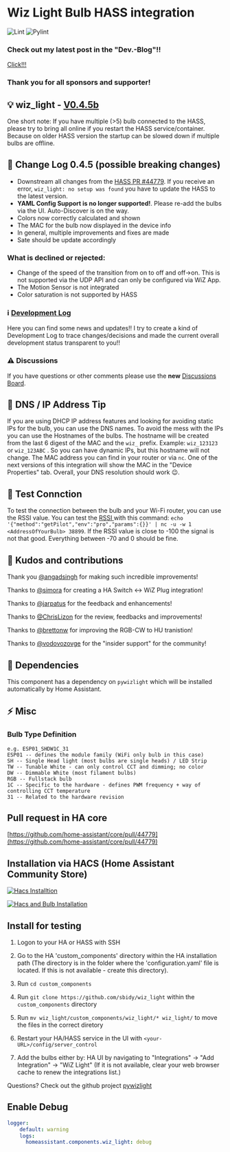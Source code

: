 # Wiz Light Bulb HASS integration

![Lint](https://github.com/sbidy/wiz_light/workflows/Lint/badge.svg) ![Pylint](https://github.com/sbidy/wiz_light/workflows/Pylint/badge.svg)

### Check out my latest post in the "Dev.-Blog"!!

[Click!!!](https://github.com/sbidy/wiz_light/discussions/78#discussioncomment-406814)

### Thank you for all sponsors and supporter!

## :bulb: wiz_light - [V0.4.5b](https://github.com/sbidy/wiz_light/releases/tag/0.4.5b)

One short note: If you have multiple (>5) bulb connected to the HASS, please try to bring all online if you restart the HASS service/container.
Because on older HASS version the startup can be slowed down if multiple bulbs are offline.

## :muscle: Change Log 0.4.5 (possible breaking changes)

- Downstream all changes from the [HASS PR #44779](https://github.com/home-assistant/core/pull/44779). If you receive an error, `wiz_light: no setup was found` you have to update the HASS to the latest version.
- **YAML Config Support is no longer supported!**. Please re-add the bulbs via the UI. Auto-Discover is on the way.
- Colors now correctly calculated and shown
- The MAC for the bulb now displayed in the device info
- In general, multiple improvements and fixes are made
- Sate should be update accordingly

### What is declined or rejected:

- Change of the speed of the transition from on to off and off->on. This is not supported via the UDP API and can only be configured via WiZ App.
- The Motion Sensor is not integrated
- Color saturation is not supported by HASS

### :information_source: [Development Log](https://github.com/sbidy/wiz_light/discussions/78)

Here you can find some news and updates!!
I try to create a kind of Development Log to trace changes/decisions and made the current overall development status transparent to you!!

### :warning: Discussions

If you have questions or other comments please use the **new** [Discussions Board](https://github.com/sbidy/wiz_light/discussions).

## 📔 DNS / IP Address Tip

If you are using DHCP IP address features and looking for avoiding static IPs for the bulb, you can use the DNS names.
To avoid the mess with the IPs you can use the Hostnames of the bulbs.
The hostname will be created from the last 6 digest of the MAC and the `wiz_` prefix. Example: `wiz_123123` or `wiz_123ABC` .
So you can have dynamic IPs, but this hostname will not change. The MAC address you can find in your router or via `nc`.
One of the next versions of this integration will show the MAC in the "Device Properties" tab. Overall, your DNS resolution should work 😉.

## 🔄 Test Connction

To test the connection between the bulb and your Wi-Fi router, you can use the RSSI value.
You can test the [RSSI ](https://en.wikipedia.org/wiki/Received_signal_strength_indication) with this command: `echo '{"method":"getPilot","env":"pro","params":{}}' | nc -u -w 1 <AddressOfYourBulb> 38899`.
If the RSSI value is close to -100 the signal is not that good. Everything between -70 and 0 should be fine.

## :blue_heart: Kudos and contributions

Thank you [@angadsingh](https://github.com/angadsingh) for making such incredible improvements!

Thanks to [@simora](https://github.com/simora) for creating a HA Switch <-> WiZ Plug integration!

Thanks to [@jarpatus](https://github.com/jarpatus) for the feedback and enhancements!

Thanks to [@ChrisLizon](https://github.com/ChrisLizon) for the review, feedbacks and improvements!

Thanks to [@brettonw](https://github.com/brettonw) for improving the RGB-CW to HU tranistion!

Thanks to [@vodovozovge](https://github.com/vodovozovge) for the "insider support" for the community!

## :flight_departure: Dependencies

This component has a dependency on `pywizlight` which will be installed automatically by Home Assistant.

## :zap: Misc

### Bulb Type Definition

```config
e.g. ESP01_SHDW1C_31
ESP01 -- defines the module family (WiFi only bulb in this case)
SH -- Single Head light (most bulbs are single heads) / LED Strip
TW -- Tunable White - can only control CCT and dimming; no color
DW -- Dimmable White (most filament bulbs)
RGB -- Fullstack bulb
1C -- Specific to the hardware - defines PWM frequency + way of controlling CCT temperature
31 -- Related to the hardware revision
```

## Pull request in HA core

[https://github.com/home-assistant/core/pull/44779](https://github.com/home-assistant/core/pull/44779)

## Installation via HACS (Home Assistant Community Store)

[![Hacs Installtion](http://img.youtube.com/vi/_LTA07ENpBE/0.jpg)](http://www.youtube.com/watch?v=_LTA07ENpBE "Wiz Lightbulbs and Home Assistant walkthrough - 2021 Phillips Hue Killer?")

[![Hacs and Bulb Installation](http://img.youtube.com/vi/OhLZC3JgctU/0.jpg)](https://www.youtube.com/watch?v=OhLZC3JgctU&t=770s)

## Install for testing

1. Logon to your HA or HASS with SSH
2. Go to the HA 'custom_components' directory within the HA installation path (The directory is in the folder where the 'configuration.yaml' file is located. If this is not available - create this directory).

4. Run `cd custom_components`
5. Run `git clone https://github.com/sbidy/wiz_light` within the `custom_components` directory
6. Run `mv wiz_light/custom_components/wiz_light/* wiz_light/` to move the files in the correct diretory
7. Restart your HA/HASS service in the UI with `<your-URL>/config/server_control`
8. Add the bulbs either by:
HA UI by navigating to "Integrations" -> "Add Integration" -> "WiZ Light" (If it is not available, clear your web browser cache to renew the integrations list.)

Questions? Check out the github project [pywizlight](https://github.com/sbidy/pywizlight)

## Enable Debug

```YAML
logger:
    default: warning
    logs:
      homeassistant.components.wiz_light: debug
```
